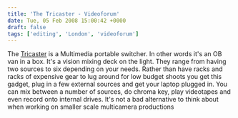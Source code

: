 ```yaml
---
title: 'The Tricaster - Videoforum'
date: Tue, 05 Feb 2008 15:00:42 +0000
draft: false
tags: ['editing', 'London', 'videoforum']
---
```


The [Tricaster](http://www.newtek-europe.com/uk/index.asp) is a Multimedia portable switcher. In other words it's an OB van in a box. It's a vision mixing deck on the light. They range from having two sources to six depending on your needs. Rather than have racks and racks of expensive gear to lug around for low budget shoots you get this gadget, plug in a few external sources and get your laptop plugged in. You can mix between a number of sources, do chroma key, play videotapes and even record onto internal drives. It's not a bad alternative to think about when working on smaller scale multicamera productions